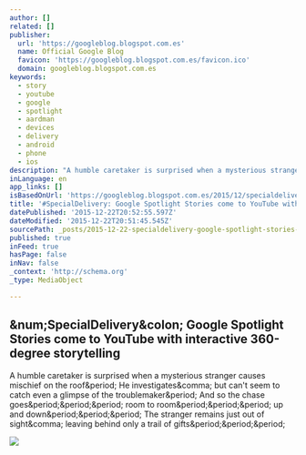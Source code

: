 ```yaml
---
author: []
related: []
publisher:
  url: 'https://googleblog.blogspot.com.es'
  name: Official Google Blog
  favicon: 'https://googleblog.blogspot.com.es/favicon.ico'
  domain: googleblog.blogspot.com.es
keywords:
  - story
  - youtube
  - google
  - spotlight
  - aardman
  - devices
  - delivery
  - android
  - phone
  - ios
description: "A humble caretaker is surprised when a mysterious stranger causes mischief on the roof. He investigates, but can't seem to catch even a glimpse of the troublemaker. And so the chase goes... room to room... up and down... The stranger remains just out of sight, leaving behind only a trail of gifts..."
inLanguage: en
app_links: []
isBasedOnUrl: 'https://googleblog.blogspot.com.es/2015/12/specialdelivery-google-spotlight.html'
title: '#SpecialDelivery: Google Spotlight Stories come to YouTube with interactive 360-degree storytelling'
datePublished: '2015-12-22T20:52:55.597Z'
dateModified: '2015-12-22T20:51:45.545Z'
sourcePath: _posts/2015-12-22-specialdelivery-google-spotlight-stories-come-to-youtube-w.md
published: true
inFeed: true
hasPage: false
inNav: false
_context: 'http://schema.org'
_type: MediaObject

---
```

<article style=""><h1>&amp;num;SpecialDelivery&amp;colon; Google Spotlight Stories come to YouTube with interactive 360-degree storytelling</h1><p>A humble caretaker is surprised when a mysterious stranger causes mischief on the roof&amp;period; He investigates&amp;comma; but can't seem to catch even a glimpse of the troublemaker&amp;period; And so the chase goes&amp;period;&amp;period;&amp;period; room to room&amp;period;&amp;period;&amp;period; up and down&amp;period;&amp;period;&amp;period; The stranger remains just out of sight&amp;comma; leaving behind only a trail of gifts&amp;period;&amp;period;&amp;period;</p><img src="http://3.bp.blogspot.com/-mbUAzRH7Bao/VnjmzqSrsjI/AAAAAAAARm8/Sj0CZl2NS3g/s72-c/SLS_SpecialDelivery_Twitter_1.gif" /></article>